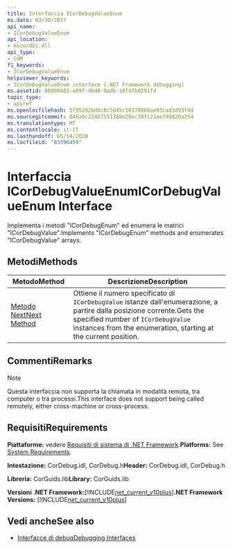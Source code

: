 ```yaml
---
title: Interfaccia ICorDebugValueEnum
ms.date: 03/30/2017
api_name:
- ICorDebugValueEnum
api_location:
- mscordbi.dll
api_type:
- COM
f1_keywords:
- ICorDebugValueEnum
helpviewer_keywords:
- ICorDebugValueEnum interface [.NET Framework debugging]
ms.assetid: 88989482-a09f-4bd0-9adb-16f47b0291fd
topic_type:
- apiref
ms.openlocfilehash: 5f95202bd0c8c5045c10378068ae83cad3d93fdd
ms.sourcegitcommit: 046a9c22487551360e20ec39fc21eef99820a254
ms.translationtype: MT
ms.contentlocale: it-IT
ms.lasthandoff: 05/14/2020
ms.locfileid: "83396459"
---
```

# <a name="icordebugvalueenum-interface"></a><span data-ttu-id="ac582-102">Interfaccia ICorDebugValueEnum</span><span class="sxs-lookup"><span data-stu-id="ac582-102">ICorDebugValueEnum Interface</span></span>
<span data-ttu-id="ac582-103">Implementa i metodi "ICorDebugEnum" ed enumera le matrici "ICorDebugValue".</span><span class="sxs-lookup"><span data-stu-id="ac582-103">Implements "ICorDebugEnum" methods and enumerates "ICorDebugValue" arrays.</span></span>  
  
## <a name="methods"></a><span data-ttu-id="ac582-104">Metodi</span><span class="sxs-lookup"><span data-stu-id="ac582-104">Methods</span></span>  
  
|<span data-ttu-id="ac582-105">Metodo</span><span class="sxs-lookup"><span data-stu-id="ac582-105">Method</span></span>|<span data-ttu-id="ac582-106">Descrizione</span><span class="sxs-lookup"><span data-stu-id="ac582-106">Description</span></span>|  
|------------|-----------------|  
|[<span data-ttu-id="ac582-107">Metodo Next</span><span class="sxs-lookup"><span data-stu-id="ac582-107">Next Method</span></span>](icordebugvalueenum-next-method.md)|<span data-ttu-id="ac582-108">Ottiene il numero specificato di `ICorDebugValue` istanze dall'enumerazione, a partire dalla posizione corrente.</span><span class="sxs-lookup"><span data-stu-id="ac582-108">Gets the specified number of `ICorDebugValue` instances from the enumeration, starting at the current position.</span></span>|  
  
## <a name="remarks"></a><span data-ttu-id="ac582-109">Commenti</span><span class="sxs-lookup"><span data-stu-id="ac582-109">Remarks</span></span>  
  
> [!NOTE]
> <span data-ttu-id="ac582-110">Questa interfaccia non supporta la chiamata in modalità remota, tra computer o tra processi.</span><span class="sxs-lookup"><span data-stu-id="ac582-110">This interface does not support being called remotely, either cross-machine or cross-process.</span></span>  
  
## <a name="requirements"></a><span data-ttu-id="ac582-111">Requisiti</span><span class="sxs-lookup"><span data-stu-id="ac582-111">Requirements</span></span>  
 <span data-ttu-id="ac582-112">**Piattaforme:** vedere [Requisiti di sistema di .NET Framework](../../get-started/system-requirements.md).</span><span class="sxs-lookup"><span data-stu-id="ac582-112">**Platforms:** See [System Requirements](../../get-started/system-requirements.md).</span></span>  
  
 <span data-ttu-id="ac582-113">**Intestazione:** CorDebug.idl, CorDebug.h</span><span class="sxs-lookup"><span data-stu-id="ac582-113">**Header:** CorDebug.idl, CorDebug.h</span></span>  
  
 <span data-ttu-id="ac582-114">**Libreria:** CorGuids.lib</span><span class="sxs-lookup"><span data-stu-id="ac582-114">**Library:** CorGuids.lib</span></span>  
  
 <span data-ttu-id="ac582-115">**Versioni .NET Framework:**[!INCLUDE[net_current_v10plus](../../../../includes/net-current-v10plus-md.md)]</span><span class="sxs-lookup"><span data-stu-id="ac582-115">**.NET Framework Versions:** [!INCLUDE[net_current_v10plus](../../../../includes/net-current-v10plus-md.md)]</span></span>  
  
## <a name="see-also"></a><span data-ttu-id="ac582-116">Vedi anche</span><span class="sxs-lookup"><span data-stu-id="ac582-116">See also</span></span>

- [<span data-ttu-id="ac582-117">Interfacce di debug</span><span class="sxs-lookup"><span data-stu-id="ac582-117">Debugging Interfaces</span></span>](debugging-interfaces.md)
